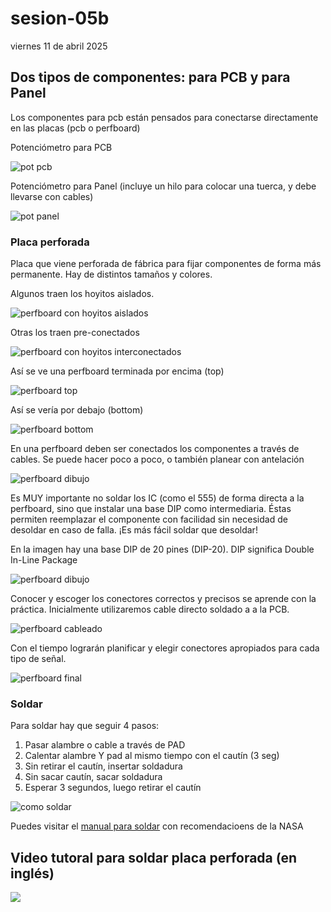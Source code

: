 # sesion-05b

viernes 11 de abril 2025

## Dos tipos de componentes: para PCB y para Panel

Los componentes para pcb están pensados para conectarse directamente en las placas (pcb o perfboard)

Potenciómetro para PCB

![pot pcb](./archivos/pot_pcb.jpg)

Potenciómetro para Panel (incluye un hilo para colocar una tuerca, y debe llevarse con cables)

![pot panel](./archivos/pot_panel.jpg)

### Placa perforada

Placa que viene perforada de fábrica para fijar componentes de forma más permanente. Hay de distintos tamaños y colores.

Algunos traen los hoyitos aislados.

![perfboard con hoyitos aislados](./archivos/perfboard_isolated.jpg)

Otras los traen pre-conectados

![perfboard con hoyitos interconectados](./archivos/perfboard_line.jpg)

Así se ve una perfboard terminada por encima (top)

![perfboard top](./archivos/perfboard_top.jpg)

Así se vería por debajo (bottom)

![perfboard bottom](./archivos/perfboard_bottom.jpg)

En una perfboard deben ser conectados los componentes a través de cables. Se puede hacer poco a poco, o también planear con antelación

![perfboard dibujo](./archivos/perfboard_draw.jpg)

Es MUY importante no soldar los IC (como el 555) de forma directa a la perfboard, sino que instalar una base DIP como intermediaria. Éstas permiten reemplazar el componente con facilidad sin necesidad de desoldar en caso de falla. ¡Es más fácil soldar que desoldar!

En la imagen hay una base DIP de 20 pines (DIP-20). DIP significa Double In-Line Package

![perfboard dibujo](./archivos/basedip.jpg)

Conocer y escoger los conectores correctos y precisos se aprende con la práctica. Inicialmente utilizaremos cable directo soldado a a la PCB.

![perfboard cableado](./archivos/perf_wiring.jpg)

Con el tiempo lograrán planificar y elegir conectores apropiados para cada tipo de señal.

![perfboard final](./archivos/perfboard_label.jpg)

### Soldar

Para soldar hay que seguir 4 pasos:

1. Pasar alambre o cable a través de PAD
2. Calentar alambre Y pad al mismo tiempo con el cautín (3 seg)
3. Sin retirar el cautín, insertar soldadura
4. Sin sacar cautín, sacar soldadura
5. Esperar 3 segundos, luego retirar el cautín

![como soldar](./archivos/comosoldar.jpg)

Puedes visitar el [manual para soldar](./archivos/nasa_soldar.pdf) con recomendacioens de la NASA

## Video tutoral para soldar placa perforada (en inglés)

[<img src="./archivos/soldar_yt.png">](https://youtu.be/3N3ApzmyjzE?t=228)
